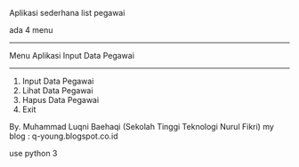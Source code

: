 Aplikasi sederhana list pegawai

ada 4 menu

********************************
Menu Aplikasi Input Data Pegawai
********************************

1. Input Data Pegawai
2. Lihat Data Pegawai
3. Hapus Data Pegawai
4. Exit

By. Muhammad Luqni Baehaqi (Sekolah Tinggi Teknologi Nurul Fikri)
my blog : q-young.blogspot.co.id

use python 3